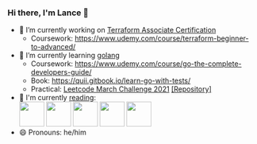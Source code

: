 ### Hi there, I'm Lance 👋

- 🔭 I’m currently working on [Terraform Associate Certification](https://www.hashicorp.com/certification/terraform-associate)
  - Coursework: https://www.udemy.com/course/terraform-beginner-to-advanced/<br>
- 🌱 I’m currently learning [golang](https://golang.org)
  - Coursework: https://www.udemy.com/course/go-the-complete-developers-guide/
  - Book: https://quii.gitbook.io/learn-go-with-tests/
  - Practical: [Leetcode March Challenge 2021](https://leetcode.com/explore/challenge/card/march-leetcoding-challenge-2021) [[Repository]](https://github.com/lancefrench/leetcode)<br>
- :book: I'm currently [reading](https://www.goodreads.com/user/show/76485175-lance-french):<br>
[<img src="https://images-na.ssl-images-amazon.com/images/I/51r8VtdbbJL._SX379_BO1,204,203,200_.jpg" width="50">](https://www.oreilly.com/library/view/implementing-service-level/9781492076803/)&nbsp;[<img src="https://staffeng.com/StaffEngCoverHero.png" width="50">](https://staffeng.com/book)&nbsp;[<img src="https://theexperimentpublishing.com/includes/onix/9781615195336.jpg" width="50">](https://theexperimentpublishing.com/catalogs/spring-2019/a-handbook-for-new-stoics/)&nbsp;[<img src="https://images-na.ssl-images-amazon.com/images/I/51f42uWcUWL._SX328_BO1,204,203,200_.jpg" width="50">](https://www.nytimes.com/2020/07/31/books/review-caste-isabel-wilkerson-origins-of-our-discontents.html)&nbsp;[<img src="https://m.media-amazon.com/images/I/41I8oAPYjLL.jpg" width="50">](https://www.katymilkman.com/book)<br>
- 😄 Pronouns: he/him
